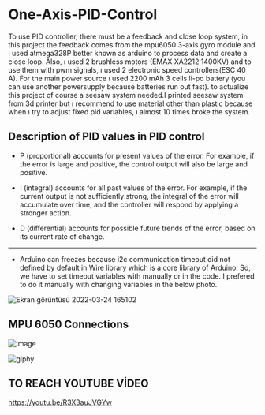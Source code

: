 # One-Axis-PID-Control

To use PID controller, there must be a feedback and close loop system, in this project the feedback comes from the mpu6050 3-axis gyro module and ı used atmega328P better known as arduino to process data and create a close loop. Also, ı used 2 brushless motors (EMAX XA2212 1400KV) and to use them with pwm signals, ı used 2 electronic speed controllers(ESC 40 A). For the main power source ı used 2200 mAh 3 cells li-po battery (you can use another powersupply because batteries run out fast). to actualize this project of course a seesaw system needed.I printed seesaw system from 3d printer but ı recommend to use material other than plastic because when ı try to adjust fixed pid variables, ı almost 10 times broke the system.

## Description of PID values in PID control

* P (proportional) accounts for present values of the error. For example, if the error is large and positive, the control output will also be large and positive.

* I (integral) accounts for all past values of the error. For example, if the current output is not sufficiently strong, the integral of the error will accumulate over time, and the controller will respond by applying a stronger action.

* D (differential) accounts for possible future trends of the error, based on its current rate of change.
-------------------------------------------------------------------------------------------------------------------------------------------------------------------------
* Arduino can freezes because i2c communication timeout did not defined by default in Wire library which is a core library of Arduino. So, we have to set timeout variables with manually or in the code. I prefered to do it manually with changing variables in the below photo.

![Ekran görüntüsü 2022-03-24 165102](https://user-images.githubusercontent.com/55800601/159930960-bd361b6f-2c3d-47e6-a046-3ab28171de8a.png)

  
## MPU 6050 Connections
![image](https://user-images.githubusercontent.com/55800601/159141126-01f0b7cb-250f-4395-9bc5-6a82780e0657.png)

![giphy](https://user-images.githubusercontent.com/55800601/159183971-532ffe2c-9aaa-44e9-a01d-d124bd19affa.gif)

## TO REACH YOUTUBE VİDEO
https://youtu.be/R3X3auJVGYw
